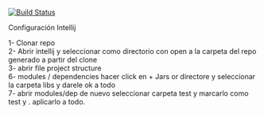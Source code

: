 [![Build Status](https://travis-ci.org/brianstanley/tp2algo3.svg?branch=master)](https://travis-ci.org/brianstanley/tp2algo3)

Configuración Intellij


1- Clonar repo <br>
2- Abrir intellij y seleccionar como directorio con open a la carpeta del repo generado a partir del clone <br>
3- abrir file project structure <br>
6- modules / dependencies hacer click en + Jars or directore y seleccionar la carpeta libs y darele ok a todo <br>
7- abrir modules/dep de nuevo  seleccionar carpeta test y marcarlo como test y . aplicarlo a todo. <br>
